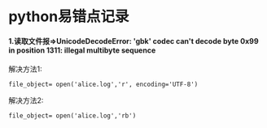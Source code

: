 # python易错点记录


#### 1.读取文件报=>UnicodeDecodeError: 'gbk' codec can't decode byte 0x99 in position 1311: illegal multibyte sequence  

解决方法1:
```
file_object= open('alice.log','r', encoding='UTF-8')
```
解决方法2:
```
file_object= open('alice.log','rb')
```